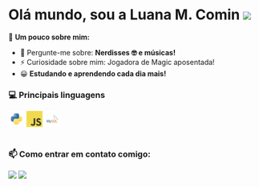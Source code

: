 # Olá mundo, sou a Luana M. Comin <img src="https://github.com/TheDudeThatCode/TheDudeThatCode/blob/master/Assets/Mario_Hello_Big.gif" width="30px">

🔭 <strong>Um pouco sobre mim:</strong>

- 💬 Pergunte-me sobre: <strong>Nerdisses 🤓 e músicas!</strong>
- ⚡ Curiosidade sobre mim: Jogadora de Magic aposentada!
- 😀 <strong>Estudando e aprendendo cada dia mais!</strong>


### 💻 Principais linguagens

<div>
<code><img height="32" src="https://raw.githubusercontent.com/github/explore/80688e429a7d4ef2fca1e82350fe8e3517d3494d/topics/python/python.png" alt="python"/></code>
<code><img height="32" src="https://raw.githubusercontent.com/github/explore/80688e429a7d4ef2fca1e82350fe8e3517d3494d/topics/javascript/javascript.png" alt="Javascript"/></code>
<code><img height="32" src="https://raw.githubusercontent.com/github/explore/80688e429a7d4ef2fca1e82350fe8e3517d3494d/topics/mysql/mysql.png" alt="MySQL"/></code>
</div>
</br>

### 📫 Como entrar em contato comigo: 

<div>
 <a href="mailto:luana.martinscomin@gmail.com" alt="Gmail">
    <img src="https://img.shields.io/badge/-Gmail-FF0000?style=flat-square&labelColor=FF0000&logo=gmail&logoColor=white&link=luana.martinscomin@gmail.com"/></a>
    
  <a href="https://www.linkedin.com/in/luana-martins-comin/" alt="Linkedin">
    <img src="https://img.shields.io/badge/-Linkedin-0e76a8?style=flat-square&logo=Linkedin&logoColor=white"<a href="https://www.linkedin.com/in/luana-martins-comin/" /></a>
</div>
